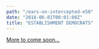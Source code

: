 ```yaml
---
path: "/ears-on-intercepted-e58"
date: "2018-06-01T00:01:00Z"
title: "ESTABLISHMENT DEMOCRATS"
---
```


[More to come soon...](https://theintercept.com/2018/05/30/white-fear-as-the-gop-veers-toward-fascism-establishment-democrats-face-a-grassroots-insurgency/) 
